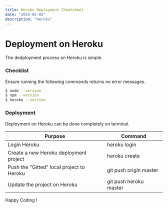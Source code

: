 ```yaml
---
title: Heroku Deployment Cheatsheet
date: "2019-05-05"
description: "Heroku"
---
```


# Deployment on Heroku

The dedployment process on Heroku is simple. 

### Checklist

Ensure running the following commands returns no error messages.
```sh
$ node --version
$ npm --version
$ heroku --version
```

### Deployment

Deployment on Heroku can be done completely on terminal. 

| Purpose | Command |
| ------ | ------ |
| Login Heroku | heroku login |
| Create a new Heroku deployment project | heroku create |
| Push the "Gitted" local project to Heroku  | git push origin master|
| Update the project on Heroku | git push heroku master |

Happy Coding !
